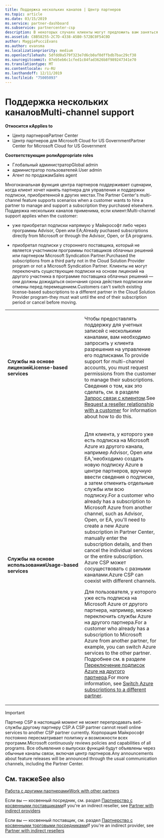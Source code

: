 ```yaml
---
title: Поддержка нескольких каналов | Центр партнеров
ms.topic: article
ms.date: 03/15/2019
ms.service: partner-dashboard
ms.subservice: partnercenter-csp
description: В некоторых случаях клиенты могут предложить вам заняться подготовкой к работе и поддержкой их подписки, которую они приобрели в другом месте.
ms.assetid: C8B58255-2C7D-4338-A5B0-572BC0F54C0D
author: MaggiePucciEvans
ms.author: evansma
ms.localizationpriority: medium
ms.openlocfilehash: 5dfdd0a579f323e7d6cb0af0dffbdb7bac29cf38
ms.sourcegitcommit: 07eb5eb6c1cfed1c84fad3626b8f989247341e70
ms.translationtype: MT
ms.contentlocale: ru-RU
ms.lasthandoff: 12/11/2019
ms.locfileid: "75005093"
---
```

# <a name="multi-channel-support"></a><span data-ttu-id="191ca-103">Поддержка нескольких каналов</span><span class="sxs-lookup"><span data-stu-id="191ca-103">Multi-channel support</span></span>

<span data-ttu-id="191ca-104">**Относится к**</span><span class="sxs-lookup"><span data-stu-id="191ca-104">**Applies to**</span></span>

-  <span data-ttu-id="191ca-105">Центр партнеров</span><span class="sxs-lookup"><span data-stu-id="191ca-105">Partner Center</span></span>
-  <span data-ttu-id="191ca-106">Центр партнеров для Microsoft Cloud for US Government</span><span class="sxs-lookup"><span data-stu-id="191ca-106">Partner Center for Microsoft Cloud for US Government</span></span>

<span data-ttu-id="191ca-107">**Соответствующие роли**</span><span class="sxs-lookup"><span data-stu-id="191ca-107">**Appropriate roles**</span></span>
-   <span data-ttu-id="191ca-108">Глобальный администратор</span><span class="sxs-lookup"><span data-stu-id="191ca-108">Global admin</span></span>
-   <span data-ttu-id="191ca-109">администратор пользователей.</span><span class="sxs-lookup"><span data-stu-id="191ca-109">User admin</span></span>
-   <span data-ttu-id="191ca-110">Агент по продажам</span><span class="sxs-lookup"><span data-stu-id="191ca-110">Sales agent</span></span>

<span data-ttu-id="191ca-111">Многоканальная функция центра партнеров поддерживает сценарии, когда клиент хочет нанять партнера для управления и поддержки подписки, приобретенной в других местах.</span><span class="sxs-lookup"><span data-stu-id="191ca-111">The Partner Center's multi-channel feature supports scenarios when a customer wants to hire a partner to manage and support a subscription they purchased elsewhere.</span></span> <span data-ttu-id="191ca-112">Поддержка нескольких каналов применима, если клиент:</span><span class="sxs-lookup"><span data-stu-id="191ca-112">Multi-channel support applies when the customer:</span></span>

-   <span data-ttu-id="191ca-113">уже приобретал подписки напрямую у Майкрософт либо через программы Advisor, Open или EA;</span><span class="sxs-lookup"><span data-stu-id="191ca-113">Already puchased subscriptions directly from Microsoft or through the Advisor, Open, or EA programs.</span></span>

-   <span data-ttu-id="191ca-114">приобретал подписки у стороннего поставщика, который не является участником программы поставщиков облачных решений или партнером Microsoft Syndication Partner.</span><span class="sxs-lookup"><span data-stu-id="191ca-114">Purchased the subscriptions from a third party not in the Cloud Solution Provider program or not a Microsoft Syndication Partner.</span></span> <span data-ttu-id="191ca-115">Клиенты не могут переключать существующие подписки на основе лицензий на другого участника в программе поставщика облачных решений — они должны дожидаться окончания срока действия подписки или отмены перед перемещением.</span><span class="sxs-lookup"><span data-stu-id="191ca-115">Customers can't switch existing license-based subscriptions to a different partner in the Cloud Solution Provider program-they must wait until the end of their subscription period or cancel before moving.</span></span>


<table>
<colgroup>
<col width="50%" />
<col width="50%" />
</colgroup>
<tbody>
<tr class="odd">
<td><p><span data-ttu-id="191ca-116"><strong>Службы на основе лицензий</strong></span><span class="sxs-lookup"><span data-stu-id="191ca-116"><strong>License-based services</strong></span></span></p></td>
<td><p><span data-ttu-id="191ca-117">Чтобы предоставлять поддержку для учетных записей с несколькими каналами, вам необходимо запросить у клиента разрешения на управление его подписками.</span><span class="sxs-lookup"><span data-stu-id="191ca-117">To provide support for multi-channel accounts, you must request permissions from the customer to manage their subscriptions.</span></span> <span data-ttu-id="191ca-118">Сведения о том, как это сделать, см. в разделе <a href="request-a-relationship-with-a-customer.md" data-raw-source="[Request a reseller relationship with a customer](request-a-relationship-with-a-customer.md)">Запрос связи с клиентом</a>.</span><span class="sxs-lookup"><span data-stu-id="191ca-118">See <a href="request-a-relationship-with-a-customer.md" data-raw-source="[Request a reseller relationship with a customer](request-a-relationship-with-a-customer.md)">Request a reseller relationship with a customer</a> for information about how to do this.</span></span></p></td>
</tr>
<tr class="even">
<td><p><span data-ttu-id="191ca-119"><strong>Службы на основе использования</strong></span><span class="sxs-lookup"><span data-stu-id="191ca-119"><strong>Usage-based services</strong></span></span></p></td>
<td>
<p><span data-ttu-id="191ca-120">Для клиента, у которого уже есть подписка на Microsoft Azure из другого канала, например Advisor, Open или EA,&#39;необходимо создать новую подписку Azure в центре партнеров, вручную ввести сведения о подписке, а затем отменить отдельные службы или всю подписку.</span><span class="sxs-lookup"><span data-stu-id="191ca-120">For a customer who already has a subscription to Microsoft Azure from another channel, such as Advisor, Open, or EA, you&#39;ll need to create a new Azure subscription in Partner Center, manually enter the subscription details, and then cancel the individual services or the entire subscription.</span></span> <span data-ttu-id="191ca-121">Azure CSP может сосуществовать с разными каналами.</span><span class="sxs-lookup"><span data-stu-id="191ca-121">Azure CSP can coexist with different channels.</span></span></p>
<p><span data-ttu-id="191ca-122">Для пользователя, у которого уже есть подписка на Microsoft Azure от другого партнера, например, можно переключить службы Azure на другого партнера.</span><span class="sxs-lookup"><span data-stu-id="191ca-122">For a customer who already has a subscription to Microsoft Azure from another partner, for example, you can switch Azure services to the other partner.</span></span>  <span data-ttu-id="191ca-123">Подробнее см. в разделе <a href="switch-azure-subscriptions-to-a-different-partner.md" data-raw-source="[Switch Azure subscriptions to a different partner](switch-azure-subscriptions-to-a-different-partner.md)">Переключение подписок Azure на другого партнера</a>.</span><span class="sxs-lookup"><span data-stu-id="191ca-123">For more information, see <a href="switch-azure-subscriptions-to-a-different-partner.md" data-raw-source="[Switch Azure subscriptions to a different partner](switch-azure-subscriptions-to-a-different-partner.md)">Switch Azure subscriptions to a different partner</a>.</span></span></p>
</td>
</tr>
</tbody>
</table>

> [!IMPORTANT]  
> <span data-ttu-id="191ca-124">Партнер CSP в настоящий момент не может перепродавать веб-службы другому партнеру CSP.</span><span class="sxs-lookup"><span data-stu-id="191ca-124">A CSP partner cannot resell online services to another CSP partner currently.</span></span> <span data-ttu-id="191ca-125">Корпорация Майкрософт постоянно пересматривает политику и возможности всех программ.</span><span class="sxs-lookup"><span data-stu-id="191ca-125">Microsoft continuously reviews policies and capabilities of all programs.</span></span> <span data-ttu-id="191ca-126">Все объявления о выпусках функций будут объявлены через обычные каналы связи, включая центр партнеров.</span><span class="sxs-lookup"><span data-stu-id="191ca-126">Any announcements about feature releases will be announced through the usual communication channels, including the Partner Center.</span></span> 

## <a name="see-also"></a><span data-ttu-id="191ca-127">См. также</span><span class="sxs-lookup"><span data-stu-id="191ca-127">See also</span></span>

[<span data-ttu-id="191ca-128">Работа с другими партнерами</span><span class="sxs-lookup"><span data-stu-id="191ca-128">Work with other partners</span></span>](work-with-other-partners.md)

<span data-ttu-id="191ca-129">Если вы — косвенный посредник, см. раздел [Партнерство с косвенными поставщиками](indirect-reseller-tasks-in-partner-center.md)</span><span class="sxs-lookup"><span data-stu-id="191ca-129">If you're an indirect reseller, see [Partner with indirect providers](indirect-reseller-tasks-in-partner-center.md)</span></span>

<span data-ttu-id="191ca-130">Если вы — косвенный поставщик, см. раздел [Партнерство с косвенными торговыми посредниками](indirect-provider-tasks-in-partner-center.md)</span><span class="sxs-lookup"><span data-stu-id="191ca-130">If you're an indirect provider, see [Partner with indirect resellers](indirect-provider-tasks-in-partner-center.md)</span></span> 

 

 




